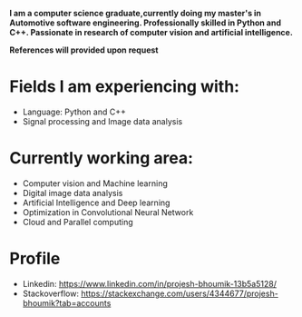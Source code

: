 

**I am a computer science graduate,currently doing my master's in Automotive software engineering. Professionally skilled in Python and C++. Passionate in research of computer vision and artificial intelligence.** 			

**References will provided upon request**

# Fields I am experiencing with:

- Language: Python and C++
- Signal processing and Image data analysis

# Currently working area:

- Computer vision and Machine learning 
- Digital image data analysis 
- Artificial Intelligence and Deep learning
- Optimization in Convolutional Neural Network 
- Cloud and Parallel computing

# Profile 
- Linkedin: https://www.linkedin.com/in/projesh-bhoumik-13b5a5128/
- Stackoverflow: https://stackexchange.com/users/4344677/projesh-bhoumik?tab=accounts 
